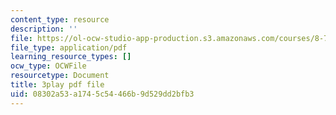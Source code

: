 ```yaml
---
content_type: resource
description: ''
file: https://ol-ocw-studio-app-production.s3.amazonaws.com/courses/8-701-introduction-to-nuclear-and-particle-physics-fall-2020/08302a53a1745c54466b9d529dd2bfb3_2YpdnHLvsyw.pdf
file_type: application/pdf
learning_resource_types: []
ocw_type: OCWFile
resourcetype: Document
title: 3play pdf file
uid: 08302a53-a174-5c54-466b-9d529dd2bfb3
---
```

